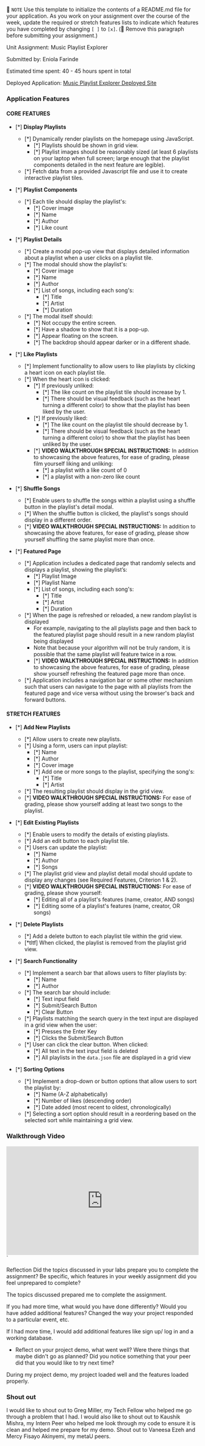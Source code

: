 📝 `NOTE` Use this template to initialize the contents of a README.md file for your application. As you work on your assignment over the course of the week, update the required or stretch features lists to indicate which features you have completed by changing `[ ]` to `[x]`. (🚫 Remove this paragraph before submitting your assignment.)

Unit Assignment: Music Playlist Explorer

Submitted by: Eniola Farinde

Estimated time spent: 40 - 45 hours spent in total

Deployed Application: [Music Playlist Explorer Deployed Site](https://site-unit2-project1-music-playlist-4q28.onrender.com)

### Application Features

#### CORE FEATURES

- [*] **Display Playlists**
  - [*] Dynamically render playlists on the homepage using JavaScript.
    - [*] Playlists should be shown in grid view.
    - [*] Playlist images should be reasonably sized (at least 6 playlists on your laptop when full screen; large enough that the playlist components detailed in the next feature are legible).
  - [*] Fetch data from a provided Javascript file and use it to create interactive playlist tiles.

- [*] **Playlist Components**
  - [*] Each tile should display the playlist's:
    - [*] Cover image
    - [*] Name
    - [*] Author
    - [*] Like count

- [*] **Playlist Details**
  - [*] Create a modal pop-up view that displays detailed information about a playlist when a user clicks on a playlist tile.
  - [*] The modal should show the playlist's:
    - [*] Cover image
    - [*] Name
    - [*] Author
    - [*] List of songs, including each song's:
      - [*] Title
      - [*] Artist
      - [*] Duration
  - [*] The modal itself should:
    - [*] Not occupy the entire screen.
    - [*] Have a shadow to show that it is a pop-up.
    - [*] Appear floating on the screen.
    - [*] The backdrop should appear darker or in a different shade.

- [*] **Like Playlists**
  - [*] Implement functionality to allow users to like playlists by clicking a heart icon on each playlist tile.
  - [*] When the heart icon is clicked:
    - [*] If previously unliked:
      - [*] The like count on the playlist tile should increase by 1.
      - [*] There should be visual feedback (such as the heart turning a different color) to show that the playlist has been liked by the user.
    - [*] If previously liked:
      - [*] The like count on the playlist tile should decrease by 1.
      - [*] There should be visual feedback (such as the heart turning a different color) to show that the playlist has been unliked by the user.
    - [*] **VIDEO WALKTHROUGH SPECIAL INSTRUCTIONS:** In addition to showcasing the above features, for ease of grading, please film yourself liking and unliking:
      - [*] a playlist with a like count of 0
      - [*] a playlist with a non-zero like count

- [*] **Shuffle Songs**
  - [*] Enable users to shuffle the songs within a playlist using a shuffle button in the playlist's detail modal.
  - [*] When the shuffle button is clicked, the playlist's songs should display in a different order.
  - [*] **VIDEO WALKTHROUGH SPECIAL INSTRUCTIONS:** In addition to showcasing the above features, for ease of grading, please show yourself shuffling the same playlist more than once. 
  
- [*] **Featured Page**
  - [*] Application includes a dedicated page that randomly selects and displays a playlist, showing the playlist’s:
    - [*] Playlist Image
    - [*] Playlist Name
    - [*] List of songs, including each song's:
      - [*] Title
      - [*] Artist
      - [*] Duration
  - [*] When the page is refreshed or reloaded, a new random playlist is displayed
    - For example, navigating to the all playlists page and then back to the featured playlist page should result in a new random playlist being displayed
    - Note that because your algorithm will not be truly random, it is possible that the same playlist will feature twice in a row. 
    - [*] **VIDEO WALKTHROUGH SPECIAL INSTRUCTIONS:** In addition to showcasing the above features, for ease of grading, please show yourself refreshing the featured page more than once. 
  - [*] Application includes a navigation bar or some other mechanism such that users can navigate to the page with all playlists from the featured page and vice versa without using the browser's back and forward buttons. 

#### STRETCH FEATURES

- [*] **Add New Playlists**
  - [*] Allow users to create new playlists.
  - [*] Using a form, users can input playlist:
    - [*] Name
    - [*] Author
    - [*] Cover image
    - [*] Add one or more songs to the playlist, specifying the song's:
      - [*] Title
      - [*] Artist
  - [*] The resulting playlist should display in the grid view.
  - [*] **VIDEO WALKTHROUGH SPECIAL INSTRUCTIONS:** For ease of grading, please show yourself adding at least two songs to the playlist. 

- [*] **Edit Existing Playlists**
  - [*] Enable users to modify the details of existing playlists.
  - [*] Add an edit button to each playlist tile.
  - [*] Users can update the playlist:
    - [*] Name
    - [*] Author
    - [*] Songs
  - [*] The playlist grid view and playlist detail modal should update to display any changes (see Required Features, Criterion 1 & 2).
  - [*] **VIDEO WALKTHROUGH SPECIAL INSTRUCTIONS:** For ease of grading, please show yourself:
    - [*] Editing all of a playlist's features (name, creator, AND songs)
    - [*] Editing some of a playlist's features (name, creator, OR songs) 

- [*] **Delete Playlists**
  - [*] Add a delete button to each playlist tile within the grid view.
  - [*tltf] When clicked, the playlist is removed from the playlist grid view.
    
- [*] **Search Functionality**
  - [*] Implement a search bar that allows users to filter playlists by:
    - [*] Name 
    - [*] Author
  - [*] The search bar should include:
    - [*] Text input field
    - [*] Submit/Search Button
    - [*] Clear Button
  - [*] Playlists matching the search query in the text input are displayed in a grid view when the user:
    - [*] Presses the Enter Key
    - [*] Clicks the Submit/Search Button 
  - [*] User can click the clear button. When clicked:
    - [*] All text in the text input field is deleted
    - [*] All playlists in the `data.json` file are displayed in a grid view
    

- [*] **Sorting Options**
  - [*] Implement a drop-down or button options that allow users to sort the playlist by:
    - [*] Name (A-Z alphabetically)
    - [*] Number of likes (descending order)
    - [*] Date added (most recent to oldest, chronologically)
  - [*] Selecting a sort option should result in a reordering based on the selected sort while maintaining a grid view.

### Walkthrough Video

<div style="position: relative; padding-bottom: 56.25%; height: 0;"><iframe src="https://www.loom.com/embed/f742dd847c3f47a1909160f9eeb108b0?sid=f358cf0f-8981-4679-9120-6f22bc64e5cc" frameborder="0" webkitallowfullscreen mozallowfullscreen allowfullscreen style="position: absolute; top: 0; left: 0; width: 100%; height: 100%;"></iframe></div>`

Reflection
Did the topics discussed in your labs prepare you to complete the assignment? Be specific, which features in your weekly assignment did you feel unprepared to complete?

The topics discussed prepared me to complete the assignment.

If you had more time, what would you have done differently? Would you have added additional features? Changed the way your project responded to a particular event, etc.
  
If I had more time, I would add additional features like sign up/ log in and a working database. 

* Reflect on your project demo, what went well? Were there things that maybe didn't go as planned? Did you notice something that your peer did that you would like to try next time?

During my project demo, my project loaded well and the features loaded properly.


### Shout out
I would like to shout out to Greg Miller, my Tech Fellow who helped me go through a problem that I had. 
I would also like to shout out to Kaushik Mishra, my Intern Peer who helped me look through my code to ensure it is clean and helped me prepare for my demo.
Shout out to Vaneesa Ezeh and Mercy Fisayo Akinyemi, my metaU peers. 
